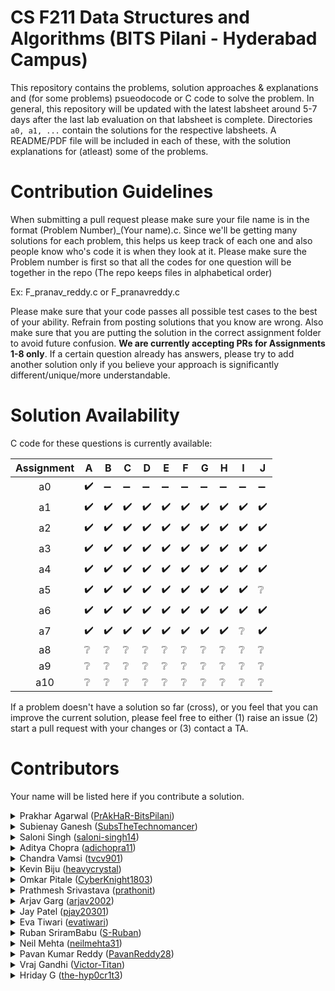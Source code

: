 # CS F211 Data Structures and Algorithms (BITS Pilani - Hyderabad Campus)
This repository contains the problems, solution approaches & explanations and (for some problems) psueodocode or C code to solve the problem. In general, this repository will be updated with the latest labsheet around 5-7 days after the last lab evaluation on that labsheet is complete. Directories `a0, a1, ...` contain the solutions for the respective labsheets. A README/PDF file will be included in each of these, with the solution explanations for (atleast) some of the problems.

# Contribution Guidelines

When submitting a pull request please make sure your file name is in the format (Problem Number)_(Your name).c. Since we'll be getting many solutions for each problem, this helps us keep track of each one and also people know who's code it is when they look at it. Please make sure the Problem number is first so that all the codes for one question will be together in the repo (The repo keeps files in alphabetical order)

Ex: F_pranav_reddy.c or F_pranavreddy.c

Please make sure that your code passes all possible test cases to the best of your ability. Refrain from posting solutions that you know are wrong. Also make sure that you are putting the solution in the correct assignment folder to avoid future confusion. **We are currently accepting PRs for Assignments 1-8 only**. If a certain question already has answers, please try to add another solution only if you believe your approach is significantly different/unique/more understandable. 

# Solution Availability

C code for these questions is currently available:

| Assignment   | A | B | C | D | E | F | G | H | I | J |
|:--------------:|-|-|-|-|-|-|-|-|-|-|
| a0 | :heavy_check_mark: | :heavy_minus_sign: | :heavy_minus_sign: | :heavy_minus_sign: | :heavy_minus_sign: | :heavy_minus_sign: | :heavy_minus_sign: | :heavy_minus_sign: | :heavy_minus_sign: | :heavy_minus_sign: |
| a1 | :heavy_check_mark: | :heavy_check_mark: | :heavy_check_mark: | :heavy_check_mark: | :heavy_check_mark: | :heavy_check_mark: | :heavy_check_mark: | :heavy_check_mark: | :heavy_check_mark: | :heavy_check_mark: |
| a2 | :heavy_check_mark: | :heavy_check_mark: | :heavy_check_mark: | :heavy_check_mark: | :heavy_check_mark: | :heavy_check_mark: | :heavy_check_mark: | :heavy_check_mark: | :heavy_check_mark: | :heavy_check_mark: |
| a3 | :heavy_check_mark: |  :heavy_check_mark: | :heavy_check_mark: | :heavy_check_mark: | :heavy_check_mark: |  :heavy_check_mark: | :heavy_check_mark: | :heavy_check_mark: | :heavy_check_mark: | :heavy_check_mark: |
| a4 | :heavy_check_mark: |  :heavy_check_mark: | :heavy_check_mark: | :heavy_check_mark: | :heavy_check_mark: |  :heavy_check_mark: | :heavy_check_mark: | :heavy_check_mark: | :heavy_check_mark: | :heavy_check_mark: |
| a5 | :heavy_check_mark: | :heavy_check_mark: | :heavy_check_mark: | :heavy_check_mark: | :heavy_check_mark: | :heavy_check_mark: | :heavy_check_mark: | :heavy_check_mark: | :heavy_check_mark: | :grey_question: |
| a6 | :heavy_check_mark: | :heavy_check_mark: | :heavy_check_mark: | :heavy_check_mark: | :heavy_check_mark: | :heavy_check_mark: | :heavy_check_mark: | :heavy_check_mark: | :heavy_check_mark: | :heavy_check_mark: |
| a7 | :heavy_check_mark: | :heavy_check_mark: | :heavy_check_mark: | :heavy_check_mark: | :heavy_check_mark: | :heavy_check_mark: | :heavy_check_mark: | :heavy_check_mark: | :grey_question: | :heavy_check_mark: |
| a8 | :grey_question: | :grey_question: | :grey_question: | :grey_question: | :grey_question: | :grey_question: | :grey_question: | :grey_question: | :grey_question: | :grey_question: |
| a9 | :grey_question: | :grey_question: | :grey_question: | :grey_question: | :grey_question: | :grey_question: | :grey_question: | :grey_question: | :grey_question: | :grey_question: |
| a10 | :grey_question: | :grey_question: | :grey_question: | :grey_question: | :grey_question: | :grey_question: | :grey_question: | :grey_question: | :grey_question: | :grey_question: |

If a problem doesn't have a solution so far (cross), or you feel that you can improve the current solution, please feel free to either (1) raise an issue (2) start a pull request with your changes or (3) contact a TA. 

# Contributors
Your name will be listed here if you contribute a solution.

<!-- Prakhar Agarwal -->
<details>
  <summary>Prakhar Agarwal (<a href="https://github.com/PrAkHaR-BitsPilani">PrAkHaR-BitsPilani</a>)</summary>
  &nbsp;&nbsp;&nbsp;&nbsp;&nbsp;&nbsp;
  a1: {<a href="a1/A_Prakhar.c">A</a>, <a href="a1/D_Prakhar.c">D</a>, <a href="a1/E_Prakhar.c">E</a>, <a href="a1/F_Prakhar.c">F</a>, <a href="a1/H_Prakhar.c">H</a>} <br>
  &nbsp;&nbsp;&nbsp;&nbsp;&nbsp;&nbsp;
  a2: {<a href="a2/A_Prakhar.c">A</a>, <a href="a2/E_Prakhar.c">E</a>, <a href="a2/F_Prakhar.c">F</a>, <a href="a2/H_Prakhar.c">H</a>, <a href="a2/I_Prakhar.c">I</a>} <br>
  &nbsp;&nbsp;&nbsp;&nbsp;&nbsp;&nbsp;
  a3: {<a href="a3/A_Prakhar.c">A</a>, <a href="a3/C_Prakkhar.c">C</a>, <a href="a3/D_Prakhar.c">D</a>, <a href="a3/J_Prakhar.c">J</a>} <br>
  &nbsp;&nbsp;&nbsp;&nbsp;&nbsp;&nbsp;
  <!-- bruh why kk some places, k some places; -->
  <!-- Also "foo,c" instead of "foo.c" (╬ Ò ‸ Ó) -->
  a4: {<a href="a4/C_Prakkhar.c">C</a>, <a href="a4/E_Prakhar,c">E</a>, <a href="a4/G_Prakhar.c">G</a>, <a href="a4/H_Prakhar,c">H</a>, <a href="a4/I_Prakhar.c">I</a>}
</details>

<!-- Subienay Ganesh -->
<details>
  <summary>Subienay Ganesh (<a href="https://github.com/SubsTheTechnomancer">SubsTheTechnomancer</a>)</summary>
  &nbsp;&nbsp;&nbsp;&nbsp;&nbsp;&nbsp;
  a1: {<a href="a1/A_Subienay_Ganesh.c">A</a>, <a href="a1/D_Subienay_Ganesh.c">D</a>, <a href="a1/E_Subienay_Ganesh.c">E</a>, <a href="a1/F_Subienay_Ganesh.c">F</a>, <a href="a1/H_Subienay_Ganesh.c">H</a>} <br>
  &nbsp;&nbsp;&nbsp;&nbsp;&nbsp;&nbsp;
  a2: {<a href="a2/A_Subienay_Ganesh.c">A</a>, <a href="a2/B_Subienay_Ganesh.c">B</a>, <a href="a2/C_Subienay_Ganesh.c">C</a>, <a href="a2/F_Subienay_Ganesh.c">F</a>}
</details>

<!-- Saloni Singh -->
<details>
  <summary>Saloni Singh (<a href="https://github.com/saloni-singh14">saloni-singh14</a>)</summary>
  &nbsp;&nbsp;&nbsp;&nbsp;&nbsp;&nbsp;
  a2: {<a href="a2/B_SaloniSingh.c">B</a>, <a href="a2/C_SaloniSingh.c">C</a>, <a href="a2/D_SaloniSingh.c">D</a>}
</details>

<!-- Aditya Chopra -->
<details>
  <summary>Aditya Chopra (<a href="https://github.com/adichopra11">adichopra11</a>)</summary>
  &nbsp;&nbsp;&nbsp;&nbsp;&nbsp;&nbsp;
  a2: {<a href="a2/B_aditya_chopra.c">B</a>, <a href="a2/H_aditya_chopra.c">H</a>, <a href="a2/I_aditya_chopra.c">I</a>}
</details>

<!-- Chandra Vamsi -->
<details>
  <summary>Chandra Vamsi (<a href="https://github.com/tvcv901">tvcv901</a>)</summary>
  &nbsp;&nbsp;&nbsp;&nbsp;&nbsp;&nbsp;
  a2: {<a href="a2/B_Chandra_Vamsi.c">B</a>, <a href="a2/E_Chandra_Vamsi.c">E</a>, <a href="a2/H_Chandra_Vamsi.c">H</a>} <br>
  &nbsp;&nbsp;&nbsp;&nbsp;&nbsp;&nbsp;
  a3: {<a href="a3/C_Chandra_Vamsi.c">C</a>}
</details>

<!-- Kevin Biju -->
<details>
  <summary>Kevin Biju (<a href="https://github.com/heavycrystal">heavycrystal</a>)</summary>
  &nbsp;&nbsp;&nbsp;&nbsp;&nbsp;&nbsp;
  a2: {<a href="a2/G_kevin_k_biju.c">G</a>} <br>
  &nbsp;&nbsp;&nbsp;&nbsp;&nbsp;&nbsp;
  a3: {<a href="a3/E_kevin_k_biju.c">E</a>} <br>
  &nbsp;&nbsp;&nbsp;&nbsp;&nbsp;&nbsp;
  a4: {<a href="a4/C_Kevin_K_Biju.c">C</a>, <a href="a4/D_Kevin_K_Biju.c">D</a>, <a href="a4/I_Kevin_K_Biju.c">I</a>}
</details>

<!-- Omkar Pitale -->
<details>
  <summary>Omkar Pitale (<a href="https://github.com/CyberKnight1803">CyberKnight1803</a>)</summary>
  &nbsp;&nbsp;&nbsp;&nbsp;&nbsp;&nbsp;
  a3: {<a href="a3/A_omkar_pitale.c">A</a>, <a href="a3/B_omkar_pitale.c">B</a>, <a href="a3/D_omkar_pitale.c">D</a>, <a href="a3/E_omkar_pitale.c">E</a>, <a href="a3/F_omkar_pitale.c">F</a>, <a href="a3/G_omkar_pitale.c">G</a>, <a href="a3/H_omkar_pitale.c">H</a>, <a href="a3/I_omkar_pitale.c">I</a>, <a href="a3/J_omkar_pitale.c">J</a>}
</details>

<!-- Prathmesh Srivastava -->
<details>
  <summary>Prathmesh Srivastava (<a href="https://github.com/prathonit">prathonit</a>)</summary>
  &nbsp;&nbsp;&nbsp;&nbsp;&nbsp;&nbsp;
  a3: {<a href="a3/A_prathmesh.c">A</a>, <a href="a3/B_prathmesh.c">B</a>, <a href="a3/C_prathmesh.c">C</a>, <a href="a3/E_prathmesh.c">E</a>, <a href="a3/F_prathmesh.c">F</a>} <br>
  &nbsp;&nbsp;&nbsp;&nbsp;&nbsp;&nbsp;
  a4: {<a href="a4/A_prathmesh.c">A</a>, <a href="a4/C_prathmesh.c">C</a>, <a href="a4/H_prathmesh.c">H</a>}
</details>

<!-- Arjav Garg -->
<details>
  <summary>Arjav Garg (<a href="https://github.com/arjav2002">arjav2002</a>)</summary>
  &nbsp;&nbsp;&nbsp;&nbsp;&nbsp;&nbsp;
  a4: {<a href="a4/A_arjavgarg.c">A</a>, <a href="a4/B_arjavgarg.c">B</a>, <a href="a4/C_arjavgarg.c">C</a>, <a href="a4/D_arjavgarg.c">D</a>, <a href="a4/E_arjavgarg.c">E</a>, <a href="a4/F_arjavgarg.c">F</a>, <a href="a4/G_arjavgarg.c">G</a>, <a href="a4/H_arjavgarg.c">H</a>, <a href="a4/I_arjavgarg.c">I</a>, <a href="a4/J_arjavgarg.c">J</a>}
</details>

<!-- Jay Patel -->
<details>
  <summary>Jay Patel (<a href="https://github.com/pjay20301">pjay20301</a>)</summary>
  &nbsp;&nbsp;&nbsp;&nbsp;&nbsp;&nbsp;
  a4: {<a href="a4/D_Jay_Patel.c">D</a>, <a href="a4/E_Jay_Patel.c">E</a>, <a href="a4/G_Jay_Patel.c">G</a>, <a href="a4/I_Jay_Patel.c">I</a>} <br>
  &nbsp;&nbsp;&nbsp;&nbsp;&nbsp;&nbsp;
  a5: {<a href="a5/A_Jay_Patel.c">A</a>, <a href="a5/B_Jay_Patel.c">B</a>, <a href="a5/C_Jay_Patel.c">C</a>, <a href="a5/D_Jay_Patel.c">D</a>, <a href="a5/E_Jay_Patel.c">E</a>, <a href="a5/F_Jay_Patel.c">F</a>, <a href="a5/G_Jay_Patel.c">G</a>, <a href="a5/H_Jay_Patel.c">H</a>, <a href="a5/I_Jay_Patel.c">I</a>} <br>
</details>

<!-- Eva Tiwari -->
<details>
  <summary>Eva Tiwari (<a href="https://github.com/evatiwari">evatiwari</a>)</summary>
  &nbsp;&nbsp;&nbsp;&nbsp;&nbsp;&nbsp;
  a5: {<a href="a5/F_Eva.c">F</a>, <a href="a5/I_Eva.c">I</a>} <br>
  &nbsp;&nbsp;&nbsp;&nbsp;&nbsp;&nbsp;
  a6: {<a href="a6/A_Eva.c">A</a>, <a href="a6/E_Eva.c">E</a>, <a href="a6/I_Eva.c">I</a>} <br>
  &nbsp;&nbsp;&nbsp;&nbsp;&nbsp;&nbsp;
  a7: {<a href="a7/A_Eva.c">A</a>, <a href="a7/B_Eva.c">B</a>, <a href="a7/C_Eva.c">C</a>, <a href="a7/E_Eva.c">E</a>, <a href="a7/G_Eva.c">G</a>, <a href="a7/H_Eva.c">H</a>, <a href="a7/J_Eva.c">J</a>}
</details>

<!-- Ruban SriramBabu -->
<details>
  <summary>Ruban SriramBabu (<a href="https://github.com/S-Ruban">S-Ruban</a>)</summary>
  &nbsp;&nbsp;&nbsp;&nbsp;&nbsp;&nbsp;
  a6: {<a href="a6/A_Ruban.c">A</a>, <a href="a6/B_Ruban.c">B</a>, <a href="a6/C_Ruban.c">C</a>, <a href="a6/D_Ruban.c">D</a>, <a href="a6/E_Ruban.c">E</a>, <a href="a6/F_Ruban.c">F</a>, <a href="a6/G_Ruban.c">G</a>, <a href="a6/H_Ruban.c">H</a>, <a href="a6/I_Ruban.c">I</a>, <a href="a6/J_Ruban.c">J</a>}
</details>

<!-- Neil Mehta -->
<details>
  <summary>Neil Mehta (<a href="https://github.com/neilmehta31">neilmehta31</a>)</summary>
  &nbsp;&nbsp;&nbsp;&nbsp;&nbsp;&nbsp;
  a6: {<a href="a6/C_Neil_1.c">C_v1</a>, <a href="a6/C_Neil_2.c">C_v2</a>}
</details>

<!-- Pavan Kumar Reddy -->
<details>
  <summary>Pavan Kumar Reddy (<a href="https://github.com/PavanReddy28">PavanReddy28</a>)</summary>
  &nbsp;&nbsp;&nbsp;&nbsp;&nbsp;&nbsp;
  a6: {<a href="a6/C_Pavan.c">C</a>, <a href="a6/E_Pavan.c">E</a>}
</details>

<!-- Vraj Gandhi -->
<details>
  <summary>Vraj Gandhi (<a href="https://github.com/Victor-Titan">Victor-Titan</a>)</summary>
  &nbsp;&nbsp;&nbsp;&nbsp;&nbsp;&nbsp;
  a7: {<a href="a7/A_Vraj.c">A</a>, <a href="a7/B_Vraj.c">B</a>, <a href="a7/C_Vraj.c">C</a>, <a href="a7/D_Vraj.c">D</a>, <a href="a7/E_Vraj.c">E</a>}
</details>

<!-- Hriday G :) -->
<details>
  <summary>Hriday G (<a href="https://github.com/the-hyp0cr1t3">the-hyp0cr1t3</a>)</summary>
  &nbsp;&nbsp;&nbsp;&nbsp;&nbsp;&nbsp;
  a1: {<a href="a1/H_hriday.c">H</a>, <a href="a1/J_hriday.c">J</a>} <br>
  &nbsp;&nbsp;&nbsp;&nbsp;&nbsp;&nbsp;
  a3: {<a href="a3/H_hriday.c">H</a>} <br>
  &nbsp;&nbsp;&nbsp;&nbsp;&nbsp;&nbsp;
  a4: {<a href="a4/B_hriday.c">B</a>, <a href="a4/C_hriday.c">C</a>, <a href="a4/F_hriday.c">F</a>} <br>
  &nbsp;&nbsp;&nbsp;&nbsp;&nbsp;&nbsp;
  a5: {<a href="a5/C_hriday.c">C</a>, <a href="a5/E_hriday.c">E</a>} <br>
  &nbsp;&nbsp;&nbsp;&nbsp;&nbsp;&nbsp;
  a6: {<a href="a6/H_hriday.c">H</a>} <br>
  &nbsp;&nbsp;&nbsp;&nbsp;&nbsp;&nbsp;
  a7: {<a href="a7/E_hriday.c">E</a>, <a href="a7/F_hriday.c">F</a>}
</details>

